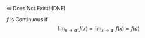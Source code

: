 $\infty$ Does Not Exist! (DNE)

$f$ is Continuous if
$$
\lim_{x\to a^+}f(x) = \lim_{x\to a^-}f(x) = f(a)
$$
